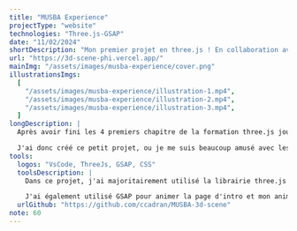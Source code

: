 ```yaml
---
title: "MUSBA Experience"
projectType: "website"
technologies: "Three.js-GSAP"
date: "11/02/2024"
shortDescription: "Mon premier projet en three.js ! En collaboration avec un artiste 3D j'ai réalisé pour un projet de narration interactive ce site qui met en avant les deux modèles 3D que l'on a utilisé dans l'expérience."
url: "https://3d-scene-phi.vercel.app/"
mainImg: "/assets/images/musba-experience/cover.png"
illustrationsImgs:
  [
    "/assets/images/musba-experience/illustration-1.mp4",
    "/assets/images/musba-experience/illustration-2.mp4",
    "/assets/images/musba-experience/illustration-3.mp4",
  ]
longDescription: |
  Après avoir fini les 4 premiers chapitre de la formation three.js journey de Bruno Simon, il était temps de créer mon propre projet de zéro. L'idée de base était d'intégrer les deux modèles 3D du projet dans une expérience interactive produite pour le compte du Musée des Beaux-Arts de Bordeaux, mais pour des problématiques de temps et de poids, nous avons décidé d'abandonner l'idée.

  J'ai donc créé ce petit projet, ou je me suis beaucoup amusé avec les lumières pour me permettre de mettre en pratique mon apprentissage.
tools:
  logos: "VsCode, ThreeJs, GSAP, CSS"
  toolsDescription: |
    Dans ce projet, j'ai majoritairement utilisé la librairie three.js pour toute la 3D. Il m'a permis de mettre en pratique beaucoup d'apprentissage en utilisant notamment différents types de lights, les shader pour mes particules, lil-gui pour le debug, le post-processing avec l'effet glitch, et bien d'autres choses encore…

    J'ai également utilisé GSAP pour animer la page d'intro et mon animation de caméra lors de l'ouverture de l'expérience.
  urlGithub: "https://github.com/ccadran/MUSBA-3d-scene"
note: 60
---
```


